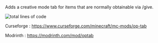 Adds a creative mode tab for items that are normally obtainable via /give.

![total lines of code](https://tokei.rs/b1/github/betterclient/opitemsmod)
        
Curseforge : https://www.curseforge.com/minecraft/mc-mods/op-tab

Modrinth : https://modrinth.com/mod/optab
